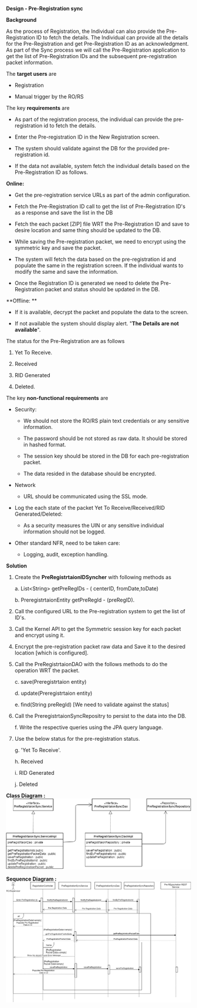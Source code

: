 **Design - Pre-Registration sync**

**Background**

As the process of Registration, the Individual can also provide the
Pre-Registration ID to fetch the details. The Individual can provide all
the details for the Pre-Registration and get Pre-Registration ID as an
acknowledgment. As part of the Sync process we will call the
Pre-Registration application to get the list of Pre-Registration IDs and
the subsequent pre-registration packet information.

The **target users** are

-   Registration

-   Manual trigger by the RO/RS

The key **requirements** are

-   As part of the registration process, the individual can provide the
    pre-registration id to fetch the details.

-   Enter the Pre-registration ID in the New Registration screen.

-   The system should validate against the DB for the provided
    pre-registration id.

-   If the data not available, system fetch the individual details based
    on the Pre-Registration ID as follows.

**Online:**

-   Get the pre-registration service URLs as part of the admin
    configuration.

-   Fetch the Pre-Registration ID call to get the list of
    Pre-Registration ID's as a response and save the list in the DB

-   Fetch the each packet \[ZIP\] file WRT the Pre-Registration ID and
    save to desire location and same thing should be updated to the DB.

-   While saving the Pre-registration packet, we need to encrypt using
    the symmetric key and save the packet.

-   The system will fetch the data based on the pre-registration id and
    populate the same in the registration screen. If the individual
    wants to modify the same and save the information.

-   Once the Registration ID is generated we need to delete the
    Pre-Registration packet and status should be updated in the DB.

**Offline: **

-   If it is available, decrypt the packet and populate the data to the
    screen.

<!-- -->

-   If not available the system should display alert. "**The Details are
    not available**".

The status for the Pre-Registration are as follows

1.  Yet To Receive.

2.  Received

3.  RID Generated

4.  Deleted.

The key **non-functional requirements** are

-   Security:

    -   We should not store the RO/RS plain text credentials or any
        sensitive information.

    -   The password should be not stored as raw data. It should be
        stored in hashed format.

    -   The session key should be stored in the DB for each
        pre-registration packet.

    -   The data resided in the database should be encrypted.

-   Network

    -   URL should be communicated using the SSL mode.

-   Log the each state of the packet Yet To Receive/Received/RID
    Generated/Deleted:

    -   As a security measures the UIN or any sensitive individual
        information should not be logged.

-   Other standard NFR, need to be taken care:

    -   Logging, audit, exception handling.

**Solution**

1.  Create the **PreRegistrtaionIDSyncher** with following methods as

    a.  List\<String\> getPreRegIDs - ( centerID, fromDate,toDate)

    b.  PreregistrtaionEntity getPreRegId - (preRegID).

2.  Call the configured URL to the Pre-registration system to get the
    list of ID's.

3.  Call the Kernel API to get the Symmetric session key for each packet
    and encrypt using it.

4.  Encrypt the pre-registration packet raw data and Save it to the
    desired location \[which is configured\].

5.  Call the PreRegistrtaionDAO with the follows methods to do the
    operation WRT the packet.

    c.  save(Preregistrtaion entity)

    d.  update(Preregistrtaion entity)

    e.  find(String preRegId) \[We need to validate against the status\]

6.  Call the PreregistrtaionSyncRepositry to persist to the data into
    the DB.

    f.  Write the respective queries using the JPA query language.

7.  Use the below status for the pre-registration status.

    g.  'Yet To Receive'.

    h.  Received

    i.  RID Generated

    j.  Deleted

**Class Diagram :**
![Pre-Registrtaion Sync Class Diagram](_images/PreRegistrationSyncClassDgm.png)

**Sequence Diagram :**
![Pre-Registrtaion Sync Seq Diagram](_images/PreRegistrationSeqDgm.png)
